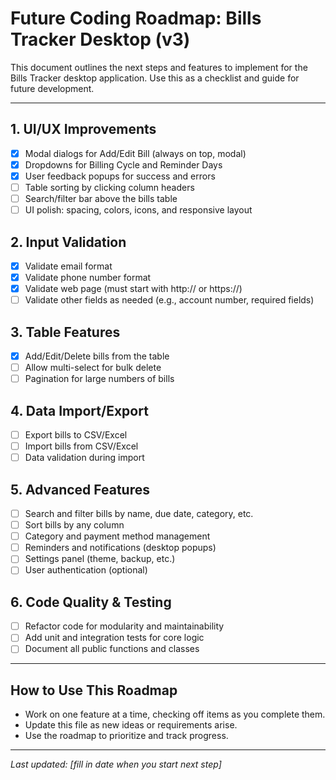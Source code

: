 # Future Coding Roadmap: Bills Tracker Desktop (v3)

This document outlines the next steps and features to implement for the Bills Tracker desktop application. Use this as a checklist and guide for future development.

---

## 1. UI/UX Improvements
- [x] Modal dialogs for Add/Edit Bill (always on top, modal)
- [x] Dropdowns for Billing Cycle and Reminder Days
- [x] User feedback popups for success and errors
- [ ] Table sorting by clicking column headers
- [ ] Search/filter bar above the bills table
- [ ] UI polish: spacing, colors, icons, and responsive layout

## 2. Input Validation
- [x] Validate email format
- [x] Validate phone number format
- [x] Validate web page (must start with http:// or https://)
- [ ] Validate other fields as needed (e.g., account number, required fields)

## 3. Table Features
- [x] Add/Edit/Delete bills from the table
- [ ] Allow multi-select for bulk delete
- [ ] Pagination for large numbers of bills

## 4. Data Import/Export
- [ ] Export bills to CSV/Excel
- [ ] Import bills from CSV/Excel
- [ ] Data validation during import

## 5. Advanced Features
- [ ] Search and filter bills by name, due date, category, etc.
- [ ] Sort bills by any column
- [ ] Category and payment method management
- [ ] Reminders and notifications (desktop popups)
- [ ] Settings panel (theme, backup, etc.)
- [ ] User authentication (optional)

## 6. Code Quality & Testing
- [ ] Refactor code for modularity and maintainability
- [ ] Add unit and integration tests for core logic
- [ ] Document all public functions and classes

---

## How to Use This Roadmap
- Work on one feature at a time, checking off items as you complete them.
- Update this file as new ideas or requirements arise.
- Use the roadmap to prioritize and track progress.

---

*Last updated: [fill in date when you start next step]* 